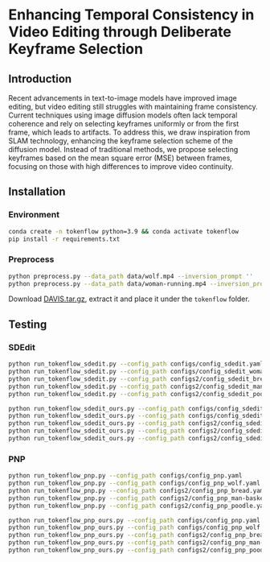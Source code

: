 # Enhancing Temporal Consistency in Video Editing through Deliberate Keyframe Selection

## Introduction
Recent advancements in text-to-image models have improved image editing, but video editing still struggles with maintaining frame consistency. Current techniques using image diffusion models often lack temporal coherence and rely on selecting keyframes uniformly or from the first frame, which leads to artifacts. To address this, we draw inspiration from SLAM technology, enhancing the keyframe selection scheme of the diffusion model. Instead of traditional methods, we propose selecting keyframes based on the mean square error (MSE) between frames, focusing on those with high differences to improve video continuity.

## Installation
### Environment
```bash
conda create -n tokenflow python=3.9 && conda activate tokenflow
pip install -r requirements.txt
```
### Preprocess
```bash
python preprocess.py --data_path data/wolf.mp4 --inversion_prompt ''
python preprocess.py --data_path data/woman-running.mp4 --inversion_prompt ''
```

Download [DAVIS.tar.gz](https://drive.google.com/file/d/174qMDXXp_55A40SkVSK13mUGQGmeLFnq/view?usp=sharing), extract it and place it under the `tokenflow` folder.

## Testing
### SDEdit
```bash
python run_tokenflow_sdedit.py --config_path configs/config_sdedit.yaml
python run_tokenflow_sdedit.py --config_path configs/config_sdedit_woman.yaml
python run_tokenflow_sdedit.py --config_path configs2/config_sdedit_bread.yaml
python run_tokenflow_sdedit.py --config_path configs2/config_sdedit_man-basket.yaml
python run_tokenflow_sdedit.py --config_path configs2/config_sdedit_poodle.yaml

python run_tokenflow_sdedit_ours.py --config_path configs/config_sdedit.yaml
python run_tokenflow_sdedit_ours.py --config_path configs/config_sdedit_woman.yaml
python run_tokenflow_sdedit_ours.py --config_path configs2/config_sdedit_bread.yaml
python run_tokenflow_sdedit_ours.py --config_path configs2/config_sdedit_man-basket.yaml
python run_tokenflow_sdedit_ours.py --config_path configs2/config_sdedit_poodle.yaml
```

### PNP
```bash
python run_tokenflow_pnp.py --config_path configs/config_pnp.yaml
python run_tokenflow_pnp.py --config_path configs/config_pnp_wolf.yaml
python run_tokenflow_pnp.py --config_path configs2/config_pnp_bread.yaml
python run_tokenflow_pnp.py --config_path configs2/config_pnp_man-basket.yaml
python run_tokenflow_pnp.py --config_path configs2/config_pnp_poodle.yaml

python run_tokenflow_pnp_ours.py --config_path configs/config_pnp.yaml
python run_tokenflow_pnp_ours.py --config_path configs/config_pnp_wolf.yaml
python run_tokenflow_pnp_ours.py --config_path configs2/config_pnp_bread.yaml
python run_tokenflow_pnp_ours.py --config_path configs2/config_pnp_man-basket.yaml
python run_tokenflow_pnp_ours.py --config_path configs2/config_pnp_poodle.yaml
```
